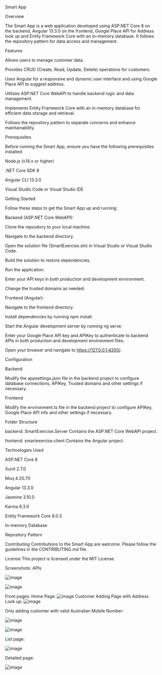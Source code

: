 Smart App


Overview


The Smart App is a web application developed using ASP.NET Core 8 on the backend, Angular 13.3.0 on the frontend, Google Place API for Address look up and Entity Framework Core with an in-memory database. It follows the repository pattern for data access and management.

Features

Allows users to manage customer data.

Provides CRUD (Create, Read, Update, Delete) operations for customers.

Uses Angular for a responsive and dynamic user interface and using Google Place API to suggest address.

Utilizes ASP.NET Core WebAPI to handle backend logic and data management.

Implements Entity Framework Core with an in-memory database for efficient data storage and retrieval.

Follows the repository pattern to separate concerns and enhance maintainability.

Prerequisites

Before running the Smart App, ensure you have the following prerequisites installed:

Node.js (v14.x or higher)

.NET Core SDK 8

Angular CLI 13.3.0

Visual Studio Code or Visual Studio IDE

Getting Started

Follow these steps to get the Smart App up and running:

Backend (ASP.NET Core WebAPI):

Clone the repository to your local machine.

Navigate to the backend directory.

Open the solution file (SmartExercise.sln) in Visual Studio or Visual Studio Code.

Build the solution to restore dependencies.

Run the application.

Enter your API keys in both production and development environment.

Change the trusted domains as needed. 

Frontend (Angular):

Navigate to the frontend directory.

Install dependencies by running npm install.

Start the Angular development server by running ng serve.

Enter your Google Place API key and APIKey to authenticate to backend APIs in both production and development environment files.

Open your browser and navigate to https://127.0.0.1:4200/.


Configuration

Backend

Modify the appsettings.json file in the backend project to configure database connections, APIKey, Trusted domains and other settings if necessary.

Frontend

Modify the environment.ts file in the backend project to configure APIKey, Google Place API info  and other settings if necessary.

Folder Structure

backend: SmartExercise.Server Contains the ASP.NET Core WebAPI project.

frontend: smartexercise.client Contains the Angular project.

Technologies Used

ASP.NET Core 8

Xunit 2.7.0

Moq 4.20.70

Angular 13.3.0

Jasmine 3.10.0

Karma 6.3.0

Entity Framework Core 8.0.3

In-memory Database

Repository Pattern

Contributing
Contributions to the Smart App are welcome. Please follow the guidelines in the CONTRIBUTING.md file.

License
This project is licensed under the MIT License.

Screenshots:
APIs

![image](https://github.com/georgevanh/Smart-App/assets/163656914/5c114080-e1d8-4b73-b9dd-f6a5d03e04c9)


![image](https://github.com/georgevanh/Smart-App/assets/163656914/e8f0d6e7-0590-4114-b9f3-fdb41240d096)


Front pages:
Home Page:
![image](https://github.com/georgevanh/SmartApp/assets/163656914/157c77c2-1b8e-4227-9596-eab4bdfc133d)
Customer Adding Page with Address Look up:
![image](https://github.com/georgevanh/Smart-App/assets/163656914/56605e3a-795a-4f24-a8c9-9d7ca88f101a)


Only adding customer with valid Australian Mobile Number:

![image](https://github.com/georgevanh/Smart-App/assets/163656914/84a2f7b9-41f3-4ab3-8d05-2dcf5fc765ca)


![image](https://github.com/georgevanh/Smart-App/assets/163656914/7e4f1649-f08f-443c-8751-56380b3c98f1)



List page:

![image](https://github.com/georgevanh/Smart-App/assets/163656914/a596e559-3b05-464c-899b-7e7edb1e1f60)


Detailed page:

![image](https://github.com/georgevanh/Smart-App/assets/163656914/4efbd829-443f-4086-b094-086eb42dc5fe)











